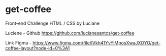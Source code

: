 # get-coffee
Front-end Challenge HTML / CSS by Luciane

Luciene - Github https://github.com/lucianesantcs/get-coffee

Link Figma - https://www.figma.com/file/lVkh41YvYiMposXwaJXOYO/get-coffee-layout?node-id=0%3A1
